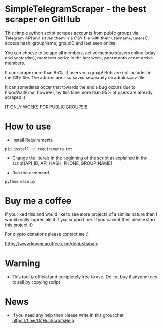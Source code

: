 # SimpleTelegramScraper - the best scraper on GitHub

This simple python script scrapes accounts from public groups via Telegram API and saves them in a CSV file with their username, usersID, access hash, groupName, groupID and last seen online.

You can choose to scrape all members, active members(users online today and yesterday), members active in the last week, past month or not active members.

It can scrape more than 95% of users in a group! Bots are not included in the CSV file. The admins are also saved separately on admins.csv file.

It can sometimes occur that towards the end a bug occurs due to FloodWaitError, however, by this time more than 95% of users are already scraped :)

IT ONLY WORKS FOR PUBLIC GROUPS!!!

# How to use

* Install Requirements

`pip install -r requirements.txt`

* Change the literals in the beginning of the script as explained in the script(API_ID, API_HASH, PHONE, GROUP_NAME)

* Run the command

`python main.py`

# Buy me a coffee

If you liked this and would like to see more projects of a similar nature then I would really appreciate it if you support me. If you cannot then please starr this project :D

For crypto donations please contact me :)

https://www.buymeacoffee.com/denizshabani

# Warning

* This tool is official and completely free to use. Do not buy if anyone tries to sell by copying script

# News

* If you need any help then please write in this groupchat https://t.me/GitHubScriptsHelp
